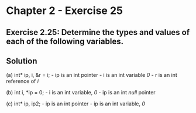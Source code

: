 # Chapter 2 - Exercise 25

## Exercise 2.25: Determine the types and values of each of the following variables.

## Solution

(a) int* ip, i, &r = i;
    - ip is an int pointer
    - i is an int variable *0*
    - r is an int reference of *i*

(b) int i, *ip = 0;
    - i is an int variable, *0*
    - ip is an int *null* pointer 

(c) int* ip, ip2;
    - ip is an int pointer
    - ip is an int variable, *0*
